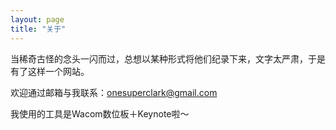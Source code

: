 ```yaml
---
layout: page
title: "关于"
---
```


当稀奇古怪的念头一闪而过，总想以某种形式将他们纪录下来，文字太严肃，于是有了这样一个网站。

欢迎通过邮箱与我联系：onesuperclark@gmail.com

我使用的工具是Wacom数位板＋Keynote啦～



